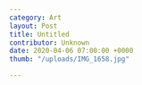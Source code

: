 ```yaml
---
category: Art
layout: Post
title: Untitled
contributor: Unknown
date: 2020-04-06 07:00:00 +0000
thumb: "/uploads/IMG_1658.jpg"

---
```

